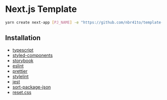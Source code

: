 # Next.js Template

```sh
yarn create next-app [PJ_NAME] -e "https://github.com/nbr41to/template-next"
```

## Installation

- [typescript](https://www.typescriptlang.org/)
- [styled-components](https://styled-components.com/)
- [storybook](https://storybook.js.org/)
- [eslint](https://eslint.org/)
- [prettier](https://prettier.io/)
- [stylelint](https://stylelint.io/)
- [jest](https://jestjs.io/)
- [sort-package-json](https://npmjs.com/package/sort-package-json)
- [reset.css](https://elad2412.github.io/the-new-css-reset/)
